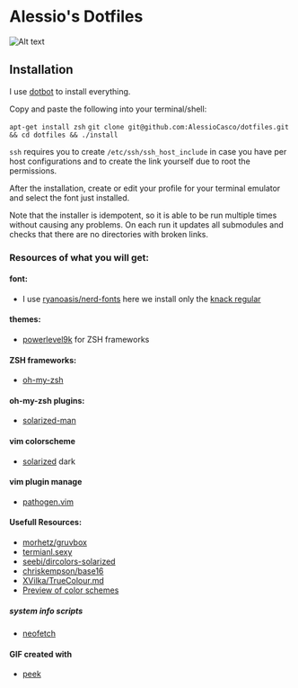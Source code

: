# Alessio's Dotfiles

![Alt text](/../images/screenshots/demo.gif?raw=true)

## Installation
I use [dotbot](https://github.com/anishathalye/dotbot) to install everything.

Copy and paste the following into your terminal/shell:

`apt-get install zsh`
`git clone git@github.com:AlessioCasco/dotfiles.git && cd dotfiles && ./install`

`ssh` requires you to create `/etc/ssh/ssh_host_include` in case you have per host configurations and to create the link yourself due to root the permissions.

After the installation, create or edit your profile for your terminal emulator and select the font just installed.

Note that the installer is idempotent, so it is able to be run multiple times without causing any problems. On each run it updates all submodules and checks that there are no directories with broken links.

### Resources of what you will get:
#### font:
* I use [ryanoasis/nerd-fonts](https://github.com/ryanoasis/nerd-fonts) here we install only the [knack regular](https://github.com/ryanoasis/nerd-fonts/tree/master/patched-fonts/Hack)
#### themes:
* [powerlevel9k](https://github.com/bhilburn/powerlevel9k) for ZSH frameworks
#### ZSH frameworks:
* [oh-my-zsh](https://github.com/robbyrussell/oh-my-zsh)
#### oh-my-zsh plugins:
* [solarized-man](https://github.com/zlsun/solarized-man)
#### vim colorscheme
* [solarized](https://github.com/altercation/vim-colors-solarized) dark
#### vim plugin manage
* [pathogen.vim](https://github.com/tpope/vim-pathogen)


#### Usefull Resources:
* [morhetz/gruvbox](https://github.com/morhetz/gruvbox)
* [termianl.sexy](http://terminal.sexy/)
* [seebi/dircolors-solarized](https://github.com/seebi/dircolors-solarized)
* [chriskempson/base16](https://github.com/chriskempson/base16)
* [XVilka/TrueColour.md](https://gist.github.com/XVilka/8346728)
* [Preview of color schemes](https://termux.com/add-on-styling-color-preview.html)
##### system info scripts
* [neofetch](https://github.com/dylanaraps/neofetch)

#### GIF created with
* [peek](https://github.com/phw/peek)
